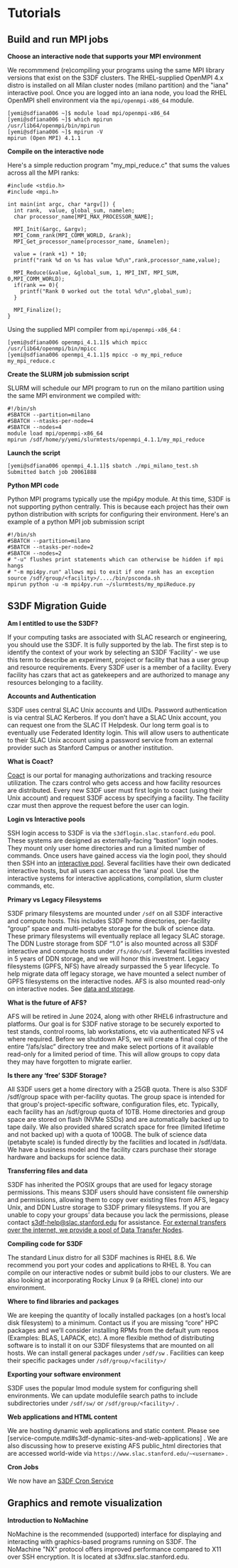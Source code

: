 # Tutorials
## Build and run MPI jobs
**Choose an interactive node that supports your MPI environment**

We recommmend (re)compiling your programs using the same MPI library versions that exist on the S3DF clusters. The RHEL-supplied OpenMPI 4.x distro is installed on all Milan cluster nodes (milano partition) and the "iana" interactive pool. Once you are logged into an iana node, you load the RHEL OpenMPI shell environment via the `mpi/openmpi-x86_64` module. 
```
[yemi@sdfiana006 ~]$ module load mpi/openmpi-x86_64
[yemi@sdfiana006 ~]$ which mpirun
/usr/lib64/openmpi/bin/mpirun
[yemi@sdfiana006 ~]$ mpirun -V
mpirun (Open MPI) 4.1.1
```
**Compile on the interactive node**

Here's a simple reduction program "my_mpi_reduce.c" that sums the values across all the MPI ranks:

```
#include <stdio.h>
#include <mpi.h>

int main(int argc, char *argv[]) {
  int rank,  value, global_sum, namelen;
  char processor_name[MPI_MAX_PROCESSOR_NAME];

  MPI_Init(&argc, &argv);
  MPI_Comm_rank(MPI_COMM_WORLD, &rank);
  MPI_Get_processor_name(processor_name, &namelen);
  
  value = (rank +1) * 10;
  printf("rank %d on %s has value %d\n",rank,processor_name,value);

  MPI_Reduce(&value, &global_sum, 1, MPI_INT, MPI_SUM, 0,MPI_COMM_WORLD);
  if(rank == 0){
    printf("Rank 0 worked out the total %d\n",global_sum);
  } 

  MPI_Finalize();
}
```

Using the supplied MPI compiler from `mpi/openmpi-x86_64` :

```
[yemi@sdfiana006 openmpi_4.1.1]$ which mpicc
/usr/lib64/openmpi/bin/mpicc
[yemi@sdfiana006 openmpi_4.1.1]$ mpicc -o my_mpi_reduce my_mpi_reduce.c
```
**Create the SLURM job submission script**

SLURM will schedule our MPI program to run on the milano partition using the same MPI environment we compiled with:

```
#!/bin/sh
#SBATCH --partition=milano
#SBATCH --ntasks-per-node=4
#SBATCH --nodes=4
module load mpi/openmpi-x86_64
mpirun /sdf/home/y/yemi/slurmtests/openmpi_4.1.1/my_mpi_reduce
```
**Launch the script**

```
[yemi@sdfiana006 openmpi_4.1.1]$ sbatch ./mpi_milano_test.sh
Submitted batch job 20061888
```
**Python MPI code**

Python MPI programs typically use the mpi4py module. At this time, S3DF is not supporting python centrally. This is because each project has their own python distribution with scripts for configuring their environment. Here's an example of a python MPI job submission script

```
#!/bin/sh
#SBATCH --partition=milano
#SBATCH --ntasks-per-node=2
#SBATCH --nodes=2
# "-u" flushes print statements which can otherwise be hidden if mpi hangs
# "-m mpi4py.run" allows mpi to exit if one rank has an exception
source /sdf/group/<facility>/..../bin/psconda.sh
mpirun python -u -m mpi4py.run ~/slurmtests/my_mpiReduce.py
``` 
## S3DF Migration Guide

**Am I entitled to use the S3DF?**

 If your computing tasks are associated with SLAC research or engineering, you should use the S3DF. It is fully supported by the lab. The first step is to identify the context of your work by selecting an S3DF ‘Facility’ - we use this term to describe an experiment, project or facility that has a user group and resource requirements. Every S3DF user is a member of a facility. Every facility has czars that act as gatekeepers and are authorized to manage any resources belonging to a facility.

**Accounts and Authentication**

S3DF uses central SLAC Unix accounts and UIDs. Password authentication is via central SLAC Kerberos. If you don’t have a SLAC Unix account, you can request one from the SLAC IT Helpdesk. Our long term goal is to eventually use Federated Identity login. This will allow users to authenticate to their SLAC Unix account using a password service from an external provider such as Stanford Campus or another institution.

**What is Coact?**

[Coact](http://coact.slac.stanford.edu) is our portal for managing authorizations and tracking resource utilization. The czars control who gets access and how facility resources are distributed. Every new S3DF user must first login to coact (using their Unix account) and request S3DF access by specifying a facility. The facility czar must then approve the request before the user can login.

**Login vs Interactive pools**

SSH login access to S3DF is via the ```s3dflogin.slac.stanford.edu``` pool. These systems are designed as externally-facing “bastion” login nodes. They mount only user home directories and run a limited number of commands. Once users have gained access via the login pool, they should then SSH into an [interactive pool](interactive-compute). Several facilities have their own dedicated interactive hosts, but all users can access the ‘iana’ pool. Use the interactive systems for interactive applications, compilation, slurm cluster commands, etc.

**Primary vs Legacy Filesystems** 

S3DF primary filesystems are mounted under ```/sdf``` on all S3DF interactive and compute hosts. This includes S3DF home directories, per-facility “group” space and multi-petabyte storage for the bulk of science data. These primary filesystems will eventually replace all legacy SLAC storage. The DDN Lustre storage from SDF “1.0” is also mounted across all S3DF interactive and compute hosts under ```/fs/ddn/sdf```. Several facilities invested in 5 years of DDN storage, and we will honor this investment. Legacy filesystems (GPFS, NFS) have already surpassed the 5 year lifecycle. To help migrate data off legacy storage, we have mounted a select number of GPFS filesystems on the interactive nodes. AFS is also mounted read-only on interactive nodes. See [data and storage](data-and-storage.md).

**What is the future of AFS?**

AFS will be retired in June 2024, along with other RHEL6 infrastructure and platforms. Our goal is for S3DF native storage to be securely exported to test stands, control rooms, lab workstations, etc via authenticated NFS v4 where required. Before we shutdown AFS, we will create a final copy of the entire “/afs/slac” directory tree and make select portions of it available read-only for a limited period of time. This will allow groups to copy data they may have forgotten to migrate earlier.

**Is there any ‘free’ S3DF Storage?**

All S3DF users get a home directory with a 25GB quota. There is also S3DF /sdf/group space with per-facility quotas. The group space is intended for that group's project-specific software, configuration files, etc. Typically, each facility has an /sdf/group quota of 10TB. Home directories and group space are stored on flash (NVMe SSDs) and are automatically backed up to tape daily. We also provided shared scratch space for free (limited lifetime and not backed up) with a quota of 100GB. The bulk of science data (petabyte scale) is funded directly by the facilities and located in /sdf/data. We have a business model and the facility czars purchase their storage hardware and backups for science data.

**Transferring files and data**

S3DF has inherited the POSIX groups that are used for legacy storage permissions. This means S3DF users should have consistent file ownership and permissions, allowing them to copy over existing files from AFS, legacy Unix, and DDN Lustre storage to S3DF primary filesystems. If you are unable to copy your groups’ data because you lack the permissions, please contact s3df-help@slac.stanford.edu for assistance. [For external transfers over the internet, we provide a pool of Data Transfer Nodes](data-transfer.md#data-transfer).



**Compiling code for S3DF**

The standard Linux distro for all S3DF machines is RHEL 8.6. We recommend you port your codes and applications to RHEL 8. You can compile on our interactive nodes or submit build jobs to our clusters. We are also looking at incorporating Rocky Linux 9 (a RHEL clone) into our environment.

**Where to find libraries and packages**

We are keeping the quantity of locally installed packages (on a host’s local disk filesystem) to a minimum. Contact us if you are missing “core” HPC packages and we’ll consider installing RPMs from the default yum repos (Examples: BLAS, LAPACK, etc). A more flexible method of distributing software is to install it on our S3DF filesystems that are mounted on all hosts. We can install general packages under ```/sdf/sw``` . Facilities can keep their specific packages under ```/sdf/group/<facility>/```

**Exporting your software environment**

S3DF uses the popular lmod module system for configuring shell environments. We can update modulefile search paths to include subdirectories under ```/sdf/sw/``` or ```/sdf/group/<facility>/``` . 

**Web applications and HTML content**

We are hosting dynamic web applications and static content. Please see [service-compute.md#s3df-dynamic-sites-and-web-applications] . We are also discussing how to preserve existing AFS public_html directories that are accessed world-wide via ```https://www.slac.stanford.edu/~<username>``` . 

**Cron Jobs**

We now have an [S3DF Cron Service](service-compute.md#?s3df-cron-tasks)

## Graphics and remote visualization
**Introduction to NoMachine**

NoMachine is the recommended (supported) interface for displaying and interacting with graphics-based programs running on S3DF. The NoMachine "NX" protocol offers improved performance compared to X11 over SSH encryption.  It is located at s3dfnx.slac.stanford.edu.
